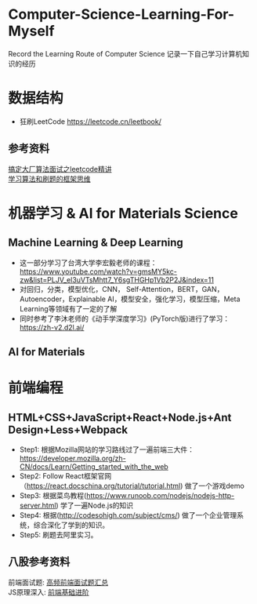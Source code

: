 # Computer-Science-Learning-For-Myself
Record the Learning Route of Computer Science
记录一下自己学习计算机知识的经历

# 数据结构
* 狂刷LeetCode https://leetcode.cn/leetbook/
## 参考资料
[搞定大厂算法面试之leetcode精讲](https://xiaochen1024.com/courseware/60b4f11ab1aa91002eb53b18/61963bcdc1553b002e57bf13) </br>
[学习算法和刷题的框架思维](https://labuladong.gitee.io/algo/1/2/)

# 机器学习 & AI for Materials Science

## Machine Learning & Deep Learning
* 这一部分学习了台湾大学李宏毅老师的课程：https://www.youtube.com/watch?v=gmsMY5kc-zw&list=PLJV_el3uVTsMhtt7_Y6sgTHGHp1Vb2P2J&index=11
* 对回归，分类，模型优化，CNN， Self-Attention，BERT，GAN，Autoencoder，Explainable AI，模型安全，强化学习，模型压缩，Meta Learning等领域有了一定的了解
* 同时参考了李沐老师的《动手学深度学习》(PyTorch版)进行了学习：https://zh-v2.d2l.ai/

## AI for Materials


# 前端编程

## HTML+CSS+JavaScript+React+Node.js+Ant Design+Less+Webpack
* Step1: 根据Mozilla网站的学习路线过了一遍前端三大件：https://developer.mozilla.org/zh-CN/docs/Learn/Getting_started_with_the_web
* Step2: Follow React框架官网（https://react.docschina.org/tutorial/tutorial.html) 做了一个游戏demo
* Step3: 根据菜鸟教程(https://www.runoob.com/nodejs/nodejs-http-server.html)  学了一遍Node.js的知识
* Step4: 根据(http://codesohigh.com/subject/cms/) 做了一个企业管理系统，综合深化了学到的知识。
* Step5: 刷题去阿里实习。
## 八股参考资料
前端面试题: [高频前端面试题汇总](https://juejin.cn/post/6940945178899251230) </br>
JS原理深入: [前端基础进阶](https://www.jianshu.com/p/996671d4dcc4)

